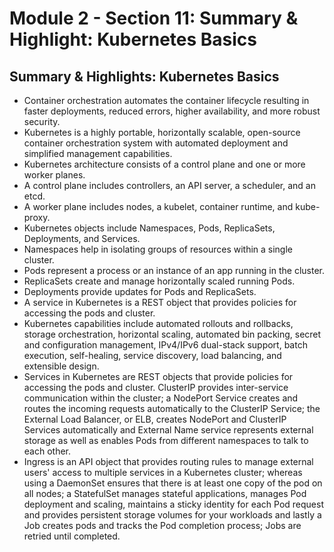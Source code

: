 # Module 2 - Section 11: Summary & Highlight: Kubernetes Basics

## Summary & Highlights: Kubernetes Basics

- Container orchestration automates the container lifecycle resulting in faster deployments, reduced errors, higher availability, and more robust security.
- Kubernetes is a highly portable, horizontally scalable, open-source container orchestration system with automated deployment and simplified management capabilities.
- Kubernetes architecture consists of a control plane and one or more worker planes.
- A control plane includes controllers, an API server, a scheduler, and an etcd.
- A worker plane includes nodes, a kubelet, container runtime, and kube-proxy.
- Kubernetes objects include Namespaces, Pods, ReplicaSets, Deployments, and Services.
- Namespaces help in isolating groups of resources within a single cluster.
- Pods represent a process or an instance of an app running in the cluster.
- ReplicaSets create and manage horizontally scaled running Pods.
- Deployments provide updates for Pods and ReplicaSets.
- A service in Kubernetes is a REST object that provides policies for accessing the pods and cluster.
- Kubernetes capabilities include automated rollouts and rollbacks, storage orchestration, horizontal scaling, automated bin packing, secret and configuration management, IPv4/IPv6 dual-stack support, batch execution, self-healing, service discovery, load balancing, and extensible design.
- Services in Kubernetes are REST objects that provide policies for accessing the pods and cluster. ClusterIP provides inter-service communication within the cluster; a NodePort Service creates and routes the incoming requests automatically to the ClusterIP Service; the External Load Balancer, or ELB, creates NodePort and ClusterIP Services automatically and External Name service represents external storage as well as enables Pods from different namespaces to talk to each other.
- Ingress is an API object that provides routing rules to manage external users' access to multiple services in a Kubernetes cluster; whereas using a DaemonSet ensures that there is at least one copy of the pod on all nodes; a StatefulSet manages stateful applications, manages Pod deployment and scaling, maintains a sticky identity for each Pod request and provides persistent storage volumes for your workloads and lastly a Job creates pods and tracks the Pod completion process; Jobs are retried until completed.